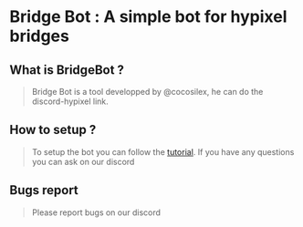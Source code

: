 # Bridge Bot : A simple bot for hypixel bridges

## What is BridgeBot ?

> Bridge Bot is a tool developped by @cocosilex, he can do the discord-hypixel link.

## How to setup ?

> To setup the bot you can follow the [tutorial](https://github.com/cocosilex/bridgebot/blob/master/docs/tutorial.md). If you have any questions you can ask on our discord

## Bugs report

> Please report bugs on our discord



